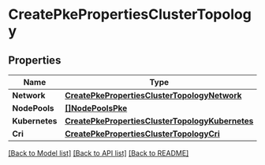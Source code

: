 # CreatePkePropertiesClusterTopology

## Properties
Name | Type | Description | Notes
------------ | ------------- | ------------- | -------------
**Network** | [**CreatePkePropertiesClusterTopologyNetwork**](CreatePKEProperties_clusterTopology_network.md) |  | [optional] 
**NodePools** | [**[]NodePoolsPke**](NodePoolsPKE.md) |  | [optional] 
**Kubernetes** | [**CreatePkePropertiesClusterTopologyKubernetes**](CreatePKEProperties_clusterTopology_kubernetes.md) |  | [optional] 
**Cri** | [**CreatePkePropertiesClusterTopologyCri**](CreatePKEProperties_clusterTopology_cri.md) |  | [optional] 

[[Back to Model list]](../README.md#documentation-for-models) [[Back to API list]](../README.md#documentation-for-api-endpoints) [[Back to README]](../README.md)


